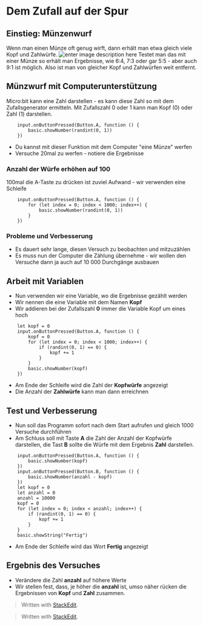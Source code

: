 
# Dem Zufall auf der Spur
## Einstieg: Münzenwurf
Wenn man einen Münze oft genug wirft, dann erhält man etwa gleich viele Kopf und Zahlwürfe. 
![enter image description here](https://microbit.eeducation.at/images/thumb/1/11/Kopf_zahl.jpg/300px-Kopf_zahl.jpg)
Testet man das mit einer Münze so erhält man Ergebnisse, wie 6:4, 7:3 oder gar 5:5 - aber auch 9:1 ist möglich. Also ist man von gleicher  Kopf und Zahlwürfen weit entfernt.
## Münzwurf mit Computerunterstützung 
Micro:bit kann eine Zahl darstellen - es kann diese Zahl so mit dem Zufallsgenerator ermitteln.  Mit Zufallszahl 0 oder 1 kann man Kopf (0) oder Zahl (1) darstellen.
```blocks
	input.onButtonPressed(Button.A, function () {
		basic.showNumber(randint(0, 1))
	})
```
 - Du kannst mit dieser Funktion mit dem Computer "eine Münze" werfen 
 - Versuche 20mal zu werfen - notiere die Ergebnisse
### Anzahl der Würfe erhöhen auf 100
100mal die A-Taste zu drücken ist zuviel Aufwand - wir verwenden eine Schleife
```blocks
	input.onButtonPressed(Button.A, function () {
		for (let index = 0; index < 1000; index++) {
			basic.showNumber(randint(0, 1))
		}
	})
```
### Probleme und Verbesserung
 - Es dauert sehr lange, diesen Versuch zu beobachten und mitzuzählen
 - Es muss nun der Computer die Zählung übernehme - wir wollen den Versuche dann ja auch auf 10 000 Durchgänge ausbauen
## Arbeit mit Variablen
 - Nun verwenden wir eine Variable, wo die Ergebnisse gezählt werden
 - Wir nennen die eine Variable mit dem Namen **Kopf**
 - Wir addieren bei der Zufallszahl **0** immer die Variable Kopf um eines hoch
```blocks
	let kopf = 0
	input.onButtonPressed(Button.A, function () {
		kopf = 0
		for (let index = 0; index < 1000; index++) {
			if (randint(0, 1) == 0) {
				kopf += 1
			}
		}
		basic.showNumber(kopf)
	})
```
 - Am Ende der Schleife wird die Zahl der **Kopfwürfe** angezeigt
 - Die Anzahl der **Zahlwürfe** kann man dann erreichnen
## Test und Verbesserung
 - Nun soll das Programm sofort nach dem Start aufrufen und gleich 1000 Versuche durchführen
 - Am Schluss soll mit Taste **A** die Zahl der Anzahl der Kopfwürfe darstellen, die Tast **B** sollte die Würfe mit dem Ergebnis **Zahl** darstellen.

```blocks
	input.onButtonPressed(Button.A, function () {
	    basic.showNumber(kopf)
	})
	input.onButtonPressed(Button.B, function () {
	    basic.showNumber(anzahl - kopf)
	})
	let kopf = 0
	let anzahl = 0
	anzahl = 10000
	kopf = 0
	for (let index = 0; index < anzahl; index++) {
	    if (randint(0, 1) == 0) {
	        kopf += 1
	    }
	}
	basic.showString("Fertig")
```
 - Am Ende der Schleife wird das Wort **Fertig** angezeigt
## Ergebnis des Versuches
 - Verändere die Zahl **anzahl** auf höhere Werte
 - Wir stellen fest, dass, je höher die **anzahl** ist, umso näher rücken die Ergebnissen von **Kopf** und **Zahl** zusammen.


> Written with [StackEdit](https://stackedit.io/).


> Written with [StackEdit](https://stackedit.io/).

